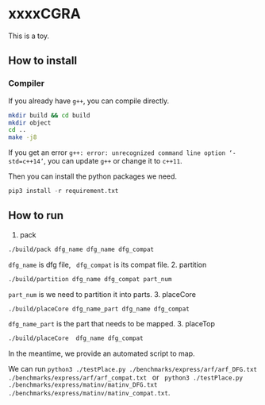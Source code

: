 # xxxxCGRA
This is a toy. 

## How to install

### Compiler
If you already have `g++`, you can compile directly. 
```sh
mkdir build && cd build 
mkdir object
cd ..
make -j8
```

If you get an error ` g++: error: unrecognized command line option ‘-std=c++14’ `, you can update ` g++ ` or change it to ` c++11 `.

Then you can install the python packages we need. 
```python
pip3 install -r requirement.txt
```

## How to run

1. pack
```sh
./build/pack dfg_name dfg_name dfg_compat
``` 
`dfg_name` is dfg file, ` dfg_compat` is its compat file.
2. partition
```sh
./build/partition dfg_name dfg_compat part_num
```
`part_num` is we need to partition it into parts.
3. placeCore
```sh
./build/placeCore dfg_name_part dfg_name dfg_compat 
```
`dfg_name_part` is the part that needs to be mapped.
3. placeTop
```sh
./build/placeCore  dfg_name dfg_compat 
```

In the meantime, we provide an automated script to map.

We can run `python3 ./testPlace.py ./benchmarks/express/arf/arf_DFG.txt ./benchmarks/express/arf/arf_compat.txt ` or  ` python3 ./testPlace.py  ./benchmarks/express/matinv/matinv_DFG.txt ./benchmarks/express/matinv/matinv_compat.txt`.

